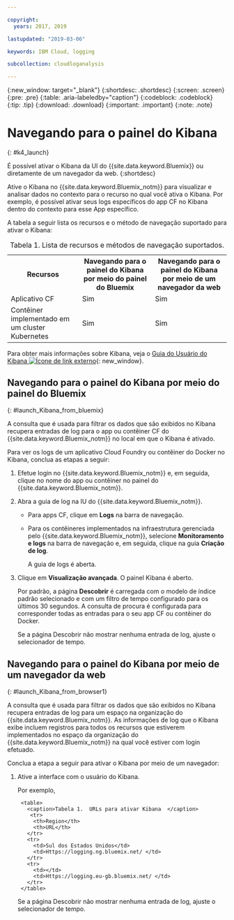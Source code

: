 ```yaml
---

copyright:
  years: 2017, 2019

lastupdated: "2019-03-06"

keywords: IBM Cloud, logging

subcollection: cloudloganalysis

---
```


{:new_window: target="_blank"}
{:shortdesc: .shortdesc}
{:screen: .screen}
{:pre: .pre}
{:table: .aria-labeledby="caption"}
{:codeblock: .codeblock}
{:tip: .tip}
{:download: .download}
{:important: .important}
{:note: .note}


# Navegando para o painel do Kibana
{: #k4_launch}

É possível ativar o Kibana da UI do {{site.data.keyword.Bluemix}} ou diretamente de um navegador da web.
{:shortdesc}

Ative o Kibana no {{site.data.keyword.Bluemix_notm}} para visualizar e analisar dados no contexto para o recurso no qual você ativa o Kibana. Por exemplo, é possível ativar seus logs específicos do app CF no Kibana dentro do contexto para esse App específico.

A tabela a seguir lista os recursos e o método de navegação suportado para ativar o Kibana:

<table>
<caption>Tabela 1. Lista de recursos e métodos de navegação suportados. </caption>
  <tr>
    <th>Recursos</th>
    <th>Navegando para o painel do Kibana por meio do painel do Bluemix</th>
    <th>Navegando para o painel do Kibana por meio de um navegador da web</th>
  <tr>
  <tr>
    <td>Aplicativo CF</td>
    <td>Sim</td>
    <td>Sim</td>
  <tr>  
  <tr>
    <td>Contêiner implementado em um cluster Kubernetes</td>
    <td>Sim</td>
    <td>Sim</td>
  <tr>  
</table>

Para obter mais informações sobre Kibana, veja o [Guia do Usuário do Kibana ![Ícone de link externo](../../../icons/launch-glyph.svg "Ícone de link externo")](https://www.elastic.co/guide/en/kibana/4.1/index.html){: new_window}.
    

##  Navegando para o painel do Kibana por meio do painel do Bluemix
{: #launch_Kibana_from_bluemix}

A consulta que é usada para filtrar os dados que são exibidos no Kibana recupera entradas de log para o app ou contêiner CF do {{site.data.keyword.Bluemix_notm}} no local em que o Kibana é ativado.

Para ver os logs de um aplicativo Cloud Foundry ou contêiner do Docker no Kibana, conclua as etapas a seguir:

1. Efetue login no {{site.data.keyword.Bluemix_notm}} e, em seguida, clique no nome do app ou contêiner no painel do {{site.data.keyword.Bluemix_notm}}. 
    
2. Abra a guia de log na IU do {{site.data.keyword.Bluemix_notm}}.

    * Para apps CF, clique em **Logs** na barra de navegação. 
    * Para os contêineres implementados na infraestrutura gerenciada pelo {{site.data.keyword.Bluemix_notm}}, selecione **Monitoramento e logs** na barra de navegação e, em seguida, clique na guia **Criação de log**. 
    
        A guia de logs é aberta.  

3. Clique em **Visualização avançada**. O painel Kibana é aberto.

    Por padrão, a página **Descobrir** é carregada com o modelo de índice padrão selecionado e com um filtro de tempo configurado para os últimos 30 segundos. A consulta de procura é configurada para corresponder todas as entradas para o seu app CF ou contêiner do Docker.

    Se a página Descobrir não mostrar nenhuma entrada de log, ajuste o selecionador de tempo. 


##  Navegando para o painel do Kibana por meio de um navegador da web
{: #launch_Kibana_from_browser1}

A consulta que é usada para filtrar os dados que são exibidos no Kibana recupera entradas de log para um espaço na organização do {{site.data.keyword.Bluemix_notm}}. As informações de log que o Kibana exibe incluem registros para todos os recursos que estiverem implementados no espaço da organização do {{site.data.keyword.Bluemix_notm}} na qual você estiver com login efetuado.

Conclua a etapa a seguir para ativar o Kibana por meio de um navegador:

1. Ative a interface com o usuário do Kibana.
    
    Por exemplo, 
      
        <table>
          <caption>Tabela 1.  URLs para ativar Kibana  </caption>
           <tr>
            <th>Region</th>
            <th>URL</th>
          </tr>
          <tr>
            <td>Sul dos Estados Unidos</td>
            <td>Https://logging.ng.bluemix.net/ </td>
          </tr>
          <tr>
            <td></td>
            <td>Https://logging.eu-gb.bluemix.net/ </td>
          </tr>
        </table>

    Se a página Descobrir não mostrar nenhuma entrada de log, ajuste o selecionador de tempo. 

